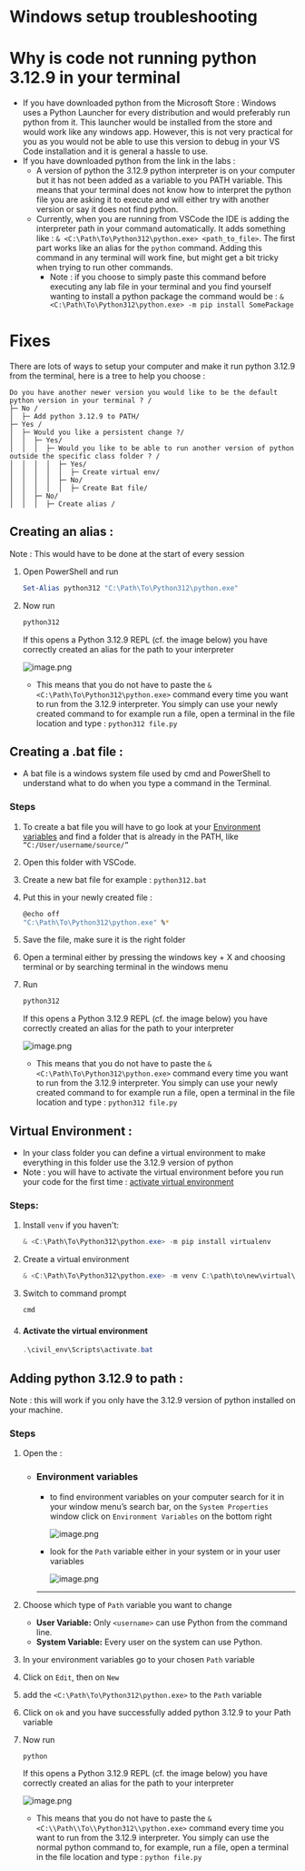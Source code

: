 # Windows setup troubleshooting

# Why is code not running python 3.12.9 in your terminal

- If you have downloaded python from the Microsoft Store : Windows uses a Python Launcher for every distribution and would preferably run python from it. This launcher would be installed from the store and would work like any windows app. However, this is not very practical for you as you would not be able to use this version to debug in your VS Code installation and it is general a hassle to use.
- If you have downloaded python from the link in the labs :
    - A version of python the 3.12.9 python interpreter is on your computer but it has not been added as a variable to you PATH variable. This means that your terminal does not know how to interpret the python file you are asking it to execute and will either try with another version or say it does not find python.
    - Currently, when you are running from VSCode the IDE is adding the interpreter path in your command automatically. It adds something like : `& <C:\Path\To\Python312\python.exe> <path_to_file>`. The first part works like an alias for the `python` command. Adding this command in any terminal will work fine, but might get a bit tricky when trying to run other commands.
        - Note : if you choose to simply paste this command before executing any lab file in your terminal and you find yourself wanting to install a python package the command would be : `& <C:\Path\To\Python312\python.exe> -m pip install SomePackage`

# Fixes

There are lots of ways to setup your computer and make it run python 3.12.9 from the terminal, here is a tree to help you choose :

```
Do you have another newer version you would like to be the default python version in your terminal ? /
├─ No /
│  ├─ Add python 3.12.9 to PATH/
├─ Yes /
│  ├─ Would you like a persistent change ?/
│  │  ├─ Yes/
│  │  │  ├─ Would you like to be able to run another version of python outside the specific class folder ? /
│  │  │  │  ├─ Yes/
│  │  │  │  │  ├─ Create virtual env/
│  │  │  │  ├─ No/
│  │  │  │  │  ├─ Create Bat file/
│  │  ├─ No/
│  │  │  ├─ Create alias /
```

## Creating an alias :

Note : This would have to be done at the start of every session 

1. Open PowerShell and run 
    
    ```powershell
    Set-Alias python312 "C:\Path\To\Python312\python.exe"
    
    ```
    
2. Now run 
    
    ```powershell
    python312
    ```
    
    If this opens a Python 3.12.9 REPL (cf. the image below) you have correctly created an alias for the path to your interpreter 
    
    ![image.png](imgs/win%20image.png)
    
    - This means that you do not have to paste the `& <C:\Path\To\Python312\python.exe>`  command every time you want to run from the 3.12.9 interpreter. You simply can use your newly created command to for example run a file, open a terminal in the file location and type : `python312 file.py`

## Creating a .bat file :

- A bat file is a windows system file used by cmd and PowerShell to understand what to do when you type a command in the Terminal.

### Steps

1. To create a bat file you will have to go look at your  [Environment variables](#Environment-variables) and find a folder that is already in the PATH, like `“C:/User/username/source/”` 
2. Open this folder with VSCode.
3. Create a new bat file for example : `python312.bat`
4. Put this in your newly created file : 
    
    ```bash
    @echo off
    "C:\Path\To\Python312\python.exe" %*
    ```
    
5. Save the file, make sure it is the right folder 
6. Open a terminal either by pressing the windows key + X and choosing terminal or by searching terminal in the windows menu 
7. Run 
    
    ```powershell
    python312
    ```
    
    If this opens a Python 3.12.9 REPL (cf. the image below) you have correctly created an alias for the path to your interpreter 
    
    ![image.png](imgs/win%20image.png)
    
    - This means that you do not have to paste the `& <C:\Path\To\Python312\python.exe>`  command every time you want to run from the 3.12.9 interpreter. You simply can use your newly created command to for example run a file, open a terminal in the file location and type : `python312 file.py`

## Virtual Environment :

- In your class folder you can define a virtual environment to make everything in this folder use the 3.12.9 version of python
- Note : you will have to activate the virtual environment before you run your code for the first time :  [activate virtual environment](#activate-the-virtual-environment)

### **Steps:**

1. Install `venv` if you haven't:
    
    ```powershell
    & <C:\Path\To\Python312\python.exe> -m pip install virtualenv
    ```
    
2. Create a virtual environment
    
    ```powershell
    & <C:\Path\To\Python312\python.exe> -m venv C:\path\to\new\virtual\environment 
    ```
    
3. Switch to command prompt 
    
    ```powershell
    cmd
    ```
    
4. #### Activate the virtual environment 
    
    ```powershell
    .\civil_env\Scripts\activate.bat
    ```
    

## Adding python 3.12.9 to path :

Note : this will work if you only have the 3.12.9 version of python installed on your machine. 

### Steps

1. Open the : 
    - ### Environment variables
        - to find environment variables on your computer search for it in your window menu’s search bar, on the `System Properties` window click on `Environment Variables` on the bottom right
            
            ![image.png](imgs/win%20image%201.png)
            
        - look for the `Path` variable either in your system or in your user variables
            
            ![image.png](imgs/win%20image%202.png)
            
        
        ---
        
2. Choose which type of `Path` variable you want to change 
    - **User Variable:** Only `<username>` can use Python from the command line.
    - **System Variable:** Every user on the system can use Python.
3. In your environment variables go to your chosen `Path` variable
4. Click on `Edit`, then on `New` 
5. add the `<C:\Path\To\Python312\python.exe>`  to the `Path` variable 
6. Click on `ok` and you have successfully added python 3.12.9 to your Path variable 
7. Now run
    
    ```powershell
    python 
    ```
    
    If this opens a Python 3.12.9 REPL (cf. the image below) you have correctly created an alias for the path to your interpreter
    
    ![image.png](imgs/win%20image.png)
    
    - This means that you do not have to paste the `& <C:\\Path\\To\\Python312\\python.exe>` command every time you want to run from the 3.12.9 interpreter. You simply can use the normal python command to, for example, run a file, open a terminal in the file location and type : `python file.py`